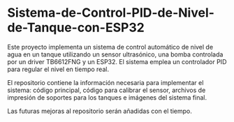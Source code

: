 # Sistema-de-Control-PID-de-Nivel-de-Tanque-con-ESP32

Este proyecto implementa un sistema de control automático de nivel de agua en un tanque utilizando un sensor ultrasónico, una bomba controlada por un driver TB6612FNG y un ESP32. El sistema emplea un controlador PID para regular el nivel en tiempo real.

El repositorio contiene la información necesaria para implementar el sistema: código principal, código para calibrar el sensor, archivos de impresión de soportes para los tanques e imágenes del sistema final.

Las futuras mejoras al repositorio serán añadidas con el tiempo.
